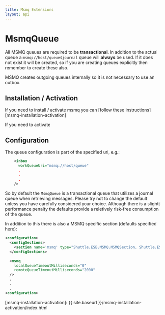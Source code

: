 ```yaml
---
title: Msmq Extensions
layout: api
---
```

# MsmqQueue

All MSMQ queues are required to be **transactional**.  In addition to the actual queue a `msmq://host/queue$journal` queue will **always** be used.  If it does not exist it will be created, so if you are creating queues explicitly then remember to create these also.

MSMQ creates outgoing queues internally so it is not necessary to use an outbox.

## Installation / Activation

If you need to install / activate msmq you can [follow these instructions][msmq-installation-activation]

If you need to activate

## Configuration

The queue configuration is part of the specified uri, e.g.:

```xml
    <inbox
      workQueueUri="msmq://host/queue"
	  .
	  .
	  .
    />
```

So by default the `MsmqQueue` is a transactional queue that utilizes a journal queue when retrieving messages.  Please try not to change the default unless you have carefully considered your choice.  Although there is a slightt performance penalty the defaults provide a reletively risk-free consumption of the queue.

In addition to this there is also a MSMQ specific section (defaults specified here):

```xml
<configuration>
  <configSections>
    <section name='msmq' type="Shuttle.ESB.MSMQ.MSMQSection, Shuttle.ESB.MSMQ"/>
  </configSections>
  
  <msmq
	localQueueTimeoutMilliseconds="0"
	remoteQueueTimeoutMilliseconds="2000"
  />
  .
  .
  .
<configuration>
```

[msmq-installation-activation]: {{ site.baseurl }}/msmq-installation-activation/index.html